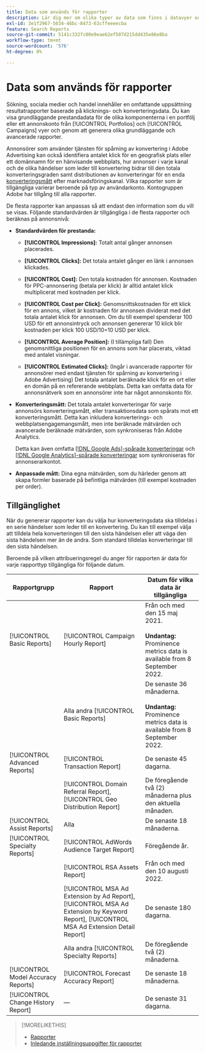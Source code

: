 ```yaml
---
title: Data som används för rapporter
description: Lär dig mer om olika typer av data som finns i datavyer och anpassade rapporter.
exl-id: 3e1f2967-5034-46bc-8473-63cffeeeecba
feature: Search Reports
source-git-commit: 5141c332fc00e9eae62ef507d215dd435e86e8ba
workflow-type: tm+mt
source-wordcount: '576'
ht-degree: 0%

---
```


# Data som används för rapporter

Sökning, sociala medier och handel innehåller en omfattande uppsättning resultatrapporter baserade på klicknings- och konverteringsdata. Du kan visa grundläggande prestandadata för de olika komponenterna i en portfölj eller ett annonskonto från [!UICONTROL Portfolios] och [!UICONTROL Campaigns] vyer och genom att generera olika grundläggande och avancerade rapporter.

Annonsörer som använder tjänsten för spårning av konvertering i Adobe Advertising kan också identifiera antalet klick för en geografisk plats eller ett domännamn för en hänvisande webbplats, hur annonser i varje kanal och de olika händelser som leder till konvertering bidrar till den totala konverteringsgraden samt distributionen av konverteringar för en enda [konverteringsmått](/help/search-social-commerce/admin/conversion-metrics/conversion-metric-about.md) efter marknadsföringskanal. Vilka rapporter som är tillgängliga varierar beroende på typ av användarkonto. Kontogruppen Adobe har tillgång till alla rapporter.

De flesta rapporter kan anpassas så att endast den information som du vill se visas. Följande standardvärden är tillgängliga i de flesta rapporter och beräknas på annonsnivå:

* **Standardvärden för prestanda:**

   * **[!UICONTROL Impressions]:** Totalt antal gånger annonsen placerades.

   * **[!UICONTROL Clicks]:** Det totala antalet gånger en länk i annonsen klickades.

   * **[!UICONTROL Cost]:** Den totala kostnaden för annonsen. Kostnaden för PPC-annonsering (betala per klick) är alltid antalet klick multiplicerat med kostnaden per klick.

   * **[!UICONTROL Cost per Click]:** Genomsnittskostnaden för ett klick för en annons, vilket är kostnaden för annonsen dividerat med det totala antalet klick för annonsen. Om du till exempel spenderar 100 USD för ett annonsintryck och annonsen genererar 10 klick blir kostnaden per klick 100 USD/10=10 USD per klick.

   * **[!UICONTROL Average Position]:** (I tillämpliga fall) Den genomsnittliga positionen för en annons som har placerats, viktad med antalet visningar.

   * **[!UICONTROL Estimated Clicks]:** (Ingår i avancerade rapporter för annonsörer med endast tjänsten för spårning av konvertering i Adobe Advertising) Det totala antalet beräknade klick för en ort eller en domän på en refererande webbplats. Detta kan omfatta data för annonsnätverk som en annonsörer inte har något annonskonto för.

* **Konverteringsmått:** Det totala antalet konverteringar för varje annonsörs konverteringsmått, eller transaktionsdata som spårats mot ett konverteringsmått. Detta kan inkludera konverterings- och webbplatsengagemangsmått, men inte beräknade mätvärden och avancerade beräknade mätvärden, som synkroniseras från Adobe Analytics.

  Detta kan även omfatta [[!DNL Google Ads]-spårade konverteringar](/help/search-social-commerce/campaign-management/introduction/google-conversion-data.md) och [[!DNL Google Analytics]-spårade konverteringar](/help/search-social-commerce/admin/data-sources/data-source-about.md) som synkroniseras för annonserarkontot.

* **Anpassade mått:** Dina egna mätvärden, som du härleder genom att skapa formler baserade på befintliga mätvärden (till exempel kostnaden per order).

## Tillgänglighet

När du genererar rapporter kan du välja hur konverteringsdata ska tilldelas i en serie händelser som leder till en konvertering. Du kan till exempel välja att tilldela hela konverteringen till den sista händelsen eller att väga den sista händelsen mer än de andra. Som standard tilldelas konverteringar till den sista händelsen.

Beroende på vilken attribueringsregel du anger för rapporten är data för varje rapporttyp tillgängliga för följande datum.

| Rapportgrupp | Rapport | Datum för vilka data är tillgängliga |
|---|---|---|
| [!UICONTROL Basic Reports] | [!UICONTROL Campaign Hourly Report] | Från och med den 15 maj 2021.<br><br><b>Undantag:</b> Prominence metrics data is available from 8 September 2022. |
| | Alla andra [!UICONTROL Basic Reports] | De senaste 36 månaderna.<br><br><b>Undantag:</b> Prominence metrics data is available from 8 September 2022. |
| [!UICONTROL Advanced Reports] | [!UICONTROL Transaction Report] | De senaste 45 dagarna. |
| | [!UICONTROL Domain Referral Report], [!UICONTROL Geo Distribution Report] | De föregående två (2) månaderna plus den aktuella månaden. |
| [!UICONTROL Assist Reports] | Alla | De senaste 18 månaderna. |
| [!UICONTROL Specialty Reports] | [!UICONTROL AdWords Audience Target Report] | Föregående år. |
| | [!UICONTROL RSA Assets Report] | Från och med den 10 augusti 2022. |
| | [!UICONTROL MSA Ad Extension by Ad Report], [!UICONTROL MSA Ad Extension by Keyword Report], [!UICONTROL MSA Ad Extension Detail Report] | De senaste 180 dagarna. |
| | Alla andra [!UICONTROL Specialty Reports] | De föregående två (2) månaderna. |
| [!UICONTROL Model Accuracy Reports] | [!UICONTROL Forecast Accuracy Report] | De senaste 18 månaderna. |
| [!UICONTROL Change History Report] | — | De senaste 31 dagarna. |

>[!MORELIKETHIS]
>
>* [Rapporter](report-about.md)
>* [Inledande inställningsuppgifter för rapporter](initial-setup.md)
